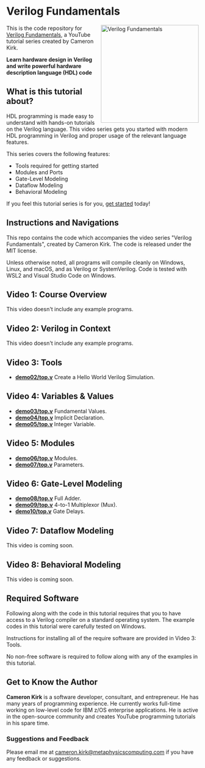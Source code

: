 # Verilog Fundamentals
<a href="https://www.youtube.com/playlist?list=PLiqmqQ7XKuf6-mw8fIMEQm9EDdio5THl3"><img src="https://img.youtube.com/vi/5cBpCp869II/hqdefault.jpg" alt="Verilog Fundamentals" height="256px" align="right"></a>

This is the code repository for [Verilog Fundamentals](https://www.youtube.com/playlist?list=PLiqmqQ7XKuf6-mw8fIMEQm9EDdio5THl3), a YouTube tutorial series created by Cameron Kirk.

**Learn hardware design in Verilog and write powerful hardware description language (HDL) code**

## What is this tutorial about?
HDL programming is made easy to understand with hands-on tutorials on the Verilog language. This video series gets you started with modern HDL programming in Verilog and proper usage of the relevant language features.

This series covers the following features:
-	Tools required for getting started
-	Modules and Ports
-	Gate-Level Modeling
-	Dataflow Modeling
-	Behavioral Modeling

If you feel this tutorial series is for you, [get started](https://www.youtube.com/watch?v=5cBpCp869II&list=PLiqmqQ7XKuf6-mw8fIMEQm9EDdio5THl3&index=1) today!

## Instructions and Navigations

This repo contains the code which accompanies the video series "Verilog Fundamentals", created by Cameron Kirk. The code is released under
the MIT license.

Unless otherwise noted, all programs will compile cleanly on Windows, Linux,
and macOS, and as Verilog or SystemVerilog. Code is tested with WSL2 and Visual Studio Code on
Windows.

## Video 1: Course Overview

This video doesn't include any example programs.

## Video 2: Verilog in Context

This video doesn't include any example programs.

## Video 3: Tools

* **[demo02/top.v](demo02/top.v)** Create a Hello World Verilog Simulation.

## Video 4: Variables & Values

* **[demo03/top.v](demo03/top.v)** Fundamental Values.
* **[demo04/top.v](demo04/top.v)** Implicit Declaration.
* **[demo05/top.v](demo05/top.v)** Integer Variable.

## Video 5: Modules

* **[demo06/top.v](demo06/top.v)** Modules.
* **[demo07/top.v](demo07/top.v)** Parameters.

## Video 6: Gate-Level Modeling

* **[demo08/top.v](demo08/top.v)** Full Adder.
* **[demo09/top.v](demo09/top.v)** 4-to-1 Multiplexor (Mux).
* **[demo10/top.v](demo10/top.v)** Gate Delays.

## Video 7: Dataflow Modeling

This video is coming soon.

## Video 8: Behavioral Modeling

This video is coming soon.

## Required Software

Following along with the code in this tutorial requires that you to have access to a Verilog compiler on a standard operating system. The example codes in this tutorial were carefully tested on Windows.

Instructions for installing all of the require software are provided in Video 3: Tools.

No non-free software is required to follow along with any of the examples in this tutorial.


## Get to Know the Author
**Cameron Kirk** is a software developer, consultant, and entrepreneur. He has many years of programming experience. He currently works full-time working on low-level code for IBM z/OS enterprise applications. He is active in the open-source community and creates YouTube programming tutorials in his spare time.


### Suggestions and Feedback
Please email me at cameron.kirk@metaphysicscomputing.com if you have any feedback or suggestions.

